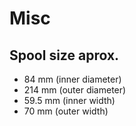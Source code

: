 # Misc

## Spool size aprox.

- 84 mm (inner diameter)
- 214 mm (outer diameter)
- 59.5 mm (inner width)
- 70 mm (outer width)

